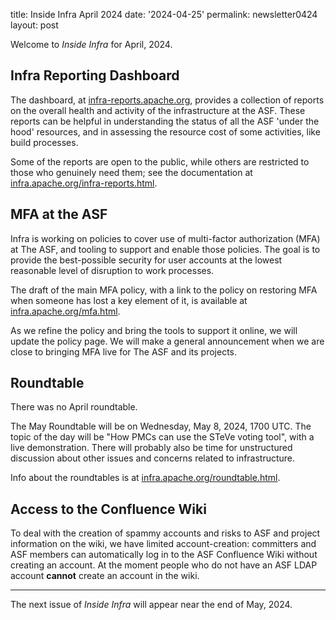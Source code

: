 title: Inside Infra April 2024 
date: '2024-04-25' 
permalink: newsletter0424
layout: post 

Welcome to _Inside Infra_ for April, 2024.

## Infra Reporting Dashboard

The dashboard, at <a href="https://infra-reports.apache.org/" target="_blank">infra-reports.apache.org</a>, provides a collection of reports on the overall health and activity of the infrastructure at the ASF. These reports can be helpful in understanding the status of all the ASF 'under the hood' resources, and in assessing the resource cost of some activities, like build processes.

Some of the reports are open to the public, while others are restricted to those who genuinely need them; see the documentation at <a href="https://infra.apache.org/infra-reports.html" target="_blank">infra.apache.org/infra-reports.html</a>.

## MFA at the ASF

Infra is working on policies to cover use of multi-factor authorization (MFA) at The ASF, and tooling to support and enable those policies. The goal is to provide the best-possible security for user accounts at the lowest reasonable level of disruption to work processes.

The draft of the main MFA policy, with a link to the policy on restoring MFA when someone has lost a key element of it, is available at <a href="https://infra.apache.org/mfa.html" target="_blank">infra.apache.org/mfa.html</a>. 

As we refine the policy and bring the tools to support it online, we will update the policy page. We will make a general announcement when we are close to bringing MFA live for The ASF and its projects.

## Roundtable

There was no April roundtable.

The May Roundtable will be on Wednesday, May 8, 2024, 1700 UTC. The topic of the day will be "How PMCs can use the STeVe voting tool", with a live demonstration. There will probably also be time for unstructured discussion about other issues and concerns related to infrastructure. 

Info about the roundtables is at <a href="https://infra.apache.org/roundtable.html" target="_blank">infra.apache.org/roundtable.html</a>.

## Access to the Confluence Wiki

To deal with the creation of spammy accounts and risks to ASF and project information on the wiki, we have limited account-creation: committers and ASF members can automatically log in to the ASF Confluence Wiki without creating an account. At the moment people who do not have an ASF LDAP account **cannot** create an account in the wiki.

<hr/>

The next issue of _Inside Infra_ will appear near the end of May, 2024.
